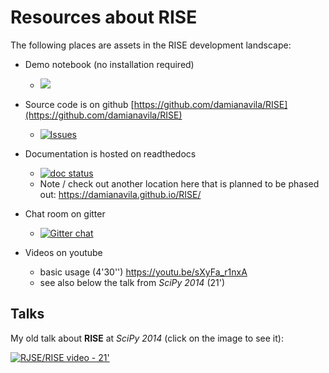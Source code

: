 # Resources about RISE

The following places are assets in the RISE development landscape:

* Demo notebook (no installation required)
  * [![](https://mybinder.org/badge.svg)](https://mybinder.org/v2/gh/parmentelat/RISE.git/doc2?filepath=examples%2FREADME.ipynb)

* Source code is on github [https://github.com/damianavila/RISE](https://github.com/damianavila/RISE)
  * [![Issues](http://img.shields.io/github/issues/damianavila/RISE.svg)](https://github.com/damianavila/RISE/issues)

* Documentation is hosted on readthedocs
  * [![doc status](https://readthedocs.org/projects/rise/badge)](http://rise.readthedocs.io/en/latest/)
  * Note / check out another location here that is planned to be phased out: https://damianavila.github.io/RISE/

* Chat room on gitter
  * [![Gitter chat](https://badges.gitter.im/damianavila/RISE.png)](https://gitter.im/damianavila/RISE "Gitter chat")

* Videos on youtube
  * basic usage (4'30'') https://youtu.be/sXyFa_r1nxA
  * see also below the talk from *SciPy 2014* (21')

      
## Talks

My old talk about **RISE** at *SciPy 2014* (click on the image to see it):

[![RJSE/RISE video - 21'](http://img.youtube.com/vi/sZBKruEh0jI/0.jpg)](https://www.youtube.com/watch?v=sZBKruEh0jI)

